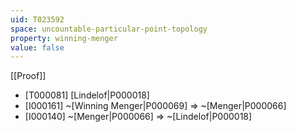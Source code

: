 ```yaml
---
uid: T023592
space: uncountable-particular-point-topology
property: winning-menger
value: false
---
```

[[Proof]]

* [T000081] [Lindelof|P000018]
* [I000161] ~[Winning Menger|P000069] => ~[Menger|P000066]
* [I000140] ~[Menger|P000066] => ~[Lindelof|P000018]

